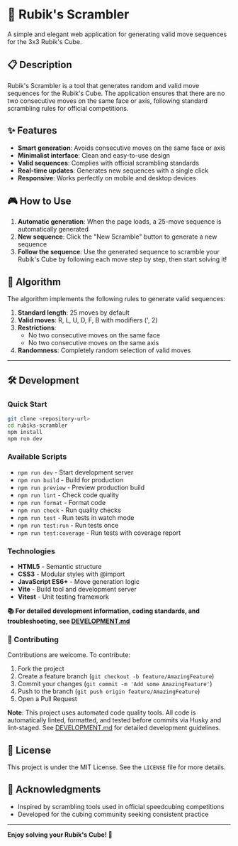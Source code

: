 # 🎯 Rubik's Scrambler

A simple and elegant web application for generating valid move sequences for the 3x3 Rubik's Cube.

## 📋 Description

Rubik's Scrambler is a tool that generates random and valid move sequences for the Rubik's Cube. The application ensures that there are no two consecutive moves on the same face or axis, following standard scrambling rules for official competitions.

## ✨ Features

- **Smart generation**: Avoids consecutive moves on the same face or axis
- **Minimalist interface**: Clean and easy-to-use design
- **Valid sequences**: Complies with official scrambling standards
- **Real-time updates**: Generates new sequences with a single click
- **Responsive**: Works perfectly on mobile and desktop devices

## 🎮 How to Use

1. **Automatic generation**: When the page loads, a 25-move sequence is automatically generated
2. **New sequence**: Click the "New Scramble" button to generate a new sequence
3. **Follow the sequence**: Use the generated sequence to scramble your Rubik's Cube by following each move step by step, then start solving it!

## 🎲 Algorithm

The algorithm implements the following rules to generate valid sequences:

1. **Standard length**: 25 moves by default
2. **Valid moves**: R, L, U, D, F, B with modifiers (', 2)
3. **Restrictions**:
   - No two consecutive moves on the same face
   - No two consecutive moves on the same axis
4. **Randomness**: Completely random selection of valid moves

---

## 🛠️ Development

### Quick Start

```bash
git clone <repository-url>
cd rubiks-scrambler
npm install
npm run dev
```

### Available Scripts

- `npm run dev` - Start development server
- `npm run build` - Build for production
- `npm run preview` - Preview production build
- `npm run lint` - Check code quality
- `npm run format` - Format code
- `npm run check` - Run quality checks
- `npm run test` - Run tests in watch mode
- `npm run test:run` - Run tests once
- `npm run test:coverage` - Run tests with coverage report

### Technologies

- **HTML5** - Semantic structure
- **CSS3** - Modular styles with @import
- **JavaScript ES6+** - Move generation logic
- **Vite** - Build tool and development server
- **Vitest** - Unit testing framework

**📚 For detailed development information, coding standards, and troubleshooting, see [DEVELOPMENT.md](./DEVELOPMENT.md)**

### 🤝 Contributing

Contributions are welcome. To contribute:

1. Fork the project
2. Create a feature branch (`git checkout -b feature/AmazingFeature`)
3. Commit your changes (`git commit -m 'Add some AmazingFeature'`)
4. Push to the branch (`git push origin feature/AmazingFeature`)
5. Open a Pull Request

**Note**: This project uses automated code quality tools. All code is automatically linted, formatted, and tested before commits via Husky and lint-staged. See [DEVELOPMENT.md](./DEVELOPMENT.md) for detailed development guidelines.

## 📝 License

This project is under the MIT License. See the `LICENSE` file for more details.

## 🙏 Acknowledgments

- Inspired by scrambling tools used in official speedcubing competitions
- Developed for the cubing community seeking consistent practice

---

**Enjoy solving your Rubik's Cube! 🎯**
